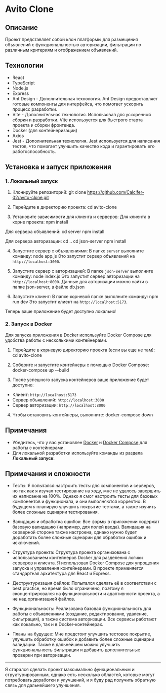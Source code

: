 # Avito Clone

## Описание

Проект представляет собой клон платформы для размещения объявлений с функциональностью авторизации, фильтрации по различным критериям и отображением объявлений.

## Технологии

-  React
-  TypeScript
-  Node.js
-  Express
-  Ant Design - Дополнительная технология. Ant Design предоставляет готовые компоненты для интерфейса, что помогает ускорить процесс разработки.
-  Vite - Дополнительная технология. Использовал для ускоренной сборки и разработки. Vite используется для быстрого старта проекта и сборки фронтенда.
-  Docker (для контейнеризации)
-  Axios
-  Jest - Дополнительная технология. Jest используется для написания тестов, что помогает улучшить качество кода и гарантировать его работоспособность.

## Установка и запуск приложения

### 1. Локальный запуск

1. Клонируйте репозиторий:
   git clone https://github.com/Calcifer-02/avito-clone.git

2. Перейдите в директорию проекта:
   cd avito-clone

3. Установите зависимости для клиента и серверов:
   Для клиента в корне проекта:
   npm install

Для сервера объявлений:
cd server
npm install

Для сервера авторизации:
cd ..
cd json-server
npm install

4. Запустите сервер с объявлениями:
   В папке `server` выполните команду:
   node app.js
   Это запустит сервер объявлений на `http://localhost:3000`.

5. Запустите сервер с авторизацией:
   В папке `json-server` выполните команду:
   node index.js
   Это запустит сервер авторизации на `http://localhost:8000`.
   Данные для авторизации можно найти в папке json-server, в файле db.json

6. Запустите клиент:
   В папке корневой папке выполните команду:
   npm run dev
   Это запустит клиент на `http://localhost:5173`.

Теперь ваше приложение будет доступно локально!

### 2. Запуск в Docker

Для запуска приложения в Docker используйте Docker Compose для удобства работы с несколькими контейнерами.

1. Перейдите в корневую директорию проекта (если вы еще не там):
   cd avito-clone

2. Соберите и запустите контейнеры с помощью Docker Compose:
   docker-compose up --build

3. После успешного запуска контейнеров ваше приложение будет доступно:

-  Клиент: `http://localhost:5173`
-  Сервер объявлений: `http://localhost:3000`
-  Сервер авторизации: `http://localhost:8000`

4. Чтобы остановить контейнеры, выполните:
   docker-compose down

## Примечания

-  Убедитесь, что у вас установлен [Docker](https://www.docker.com/get-started) и [Docker Compose](https://docs.docker.com/compose/install/) для работы с контейнерами.
-  Для локальной разработки используйте команды из раздела **Локальный запуск**.

## Примечания и сложности

-  Тесты: Я попытался настроить тесты для компонентов и серверов, но так как я изучал тестирование на ходу, мне не удалось завершить их написание на 100%. Однако я смог настроить тесты для базовых компонентов и функционала, и они выполняются корректно. В будущем я планирую улучшить покрытие тестами, а также изучить более сложные сценарии тестирования.
-  Валидация и обработка ошибок: Все формы в приложении содержат базовую валидацию (например, для полей ввода). Валидация на серверной стороне также настроена, однако нужно будет доработать более сложные сценарии для обработки ошибок и исключений.

-  Структура проекта: Структура проекта организована с использованием контейнеров Docker для разделения логики серверов и клиента. Я использовал Docker Compose для упрощения запуска и управления контейнерами. В проекте применяется стандартная архитектура для React и Express.

-  Деструктуризация файлов: Попытался сделать её в соответствии с best practice, но время было ограничено, поэтому я сконцентрировался на функциональности и адаптивности проекта, а не над организацией файлов.

-  Функциональность: Реализована базовая функциональность для работы с объявлениями (создание, редактирование, удаление, фильтрация), а также система авторизации. Все сервисы работают как локально, так и в Docker-контейнерах.

-  Планы на будущее: Мне предстоит улучшить тестовое покрытие, улучшить обработку ошибок и добавить более сложные сценарии валидации. Также в дальнейшем можно улучшить функциональность фильтрации и добавить дополнительные проверки при авторизации.

---

Я старался сделать проект максимально функциональным и структурированным, однако есть несколько областей, которые могут потребовать доработки и улучшений, и я буду рад получить обратную связь для дальнейшего улучшения.
